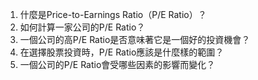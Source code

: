 

1. 什麼是Price-to-Earnings Ratio（P/E Ratio）？
2. 如何計算一家公司的P/E Ratio？ 
3. 一個公司的高P/E Ratio是否意味著它是一個好的投資機會？ 
4. 在選擇股票投資時，P/E Ratio應該是什麼樣的範圍？ 
5. 一個公司的P/E Ratio會受哪些因素的影響而變化？